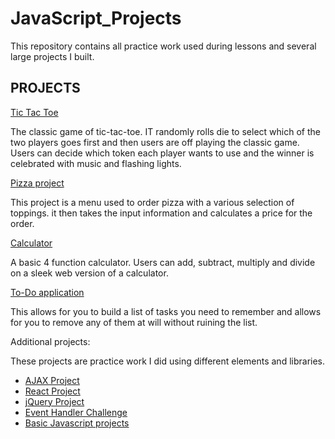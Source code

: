 # JavaScript_Projects
 
This repository contains all practice work used during lessons and several large projects I built.

## PROJECTS

[Tic Tac Toe](https://github.com/TravisHeckel/JavaScript_Projects/tree/main/TicTacToe)

The classic game of tic-tac-toe. IT randomly rolls die to select which of the two players goes first and then users are off playing the classic game. Users can decide which token each player wants to use and the winner is celebrated with music and flashing lights.

[Pizza project](https://github.com/TravisHeckel/JavaScript_Projects/tree/main/Pizza_Project)

This project is a menu used to order pizza with a various selection of toppings. it then takes the input information and calculates a price for the order.

[Calculator](https://github.com/TravisHeckel/JavaScript_Projects/tree/main/Calculator)

A basic 4 function calculator. Users can add, subtract, multiply and divide on a sleek web version of a calculator.


[To-Do application](https://github.com/TravisHeckel/JavaScript_Projects/tree/main/todo_app)

This allows for you to build a list of tasks you need to remember and allows for you to remove any of them at will without ruining the list.

Additional projects:

These projects are practice work I did using different elements and libraries.

* [AJAX Project](https://github.com/TravisHeckel/JavaScript_Projects/tree/main/AJAX%20project)
* [React Project](https://github.com/TravisHeckel/JavaScript_Projects/tree/main/React_Project)
* [jQuery Project](https://github.com/TravisHeckel/JavaScript_Projects/tree/main/jQuery%20project)
* [Event Handler Challenge](https://github.com/TravisHeckel/JavaScript_Projects/tree/main/Event%20Handler%20Challenge)
* [Basic Javascript projects](https://github.com/TravisHeckel/JavaScript_Projects/tree/main/Basic_JavaScript_Projects)

   
